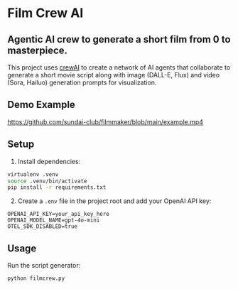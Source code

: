 # Film Crew AI

## Agentic AI crew to generate a short film from 0 to masterpiece.

This project uses [crewAI](https://crew.ai/) to create a network of AI agents that collaborate to generate a short movie script along with image (DALL-E, Flux) and video (Sora, Hailuo) generation prompts for visualization.

## Demo Example

https://github.com/sundai-club/filmmaker/blob/main/example.mp4

## Setup

1. Install dependencies:
```bash
virtualenv .venv
source .venv/bin/activate
pip install -r requirements.txt
```

2. Create a `.env` file in the project root and add your OpenAI API key:
```
OPENAI_API_KEY=your_api_key_here
OPENAI_MODEL_NAME=gpt-4o-mini
OTEL_SDK_DISABLED=true
```

## Usage

Run the script generator:
```bash
python filmcrew.py
```
